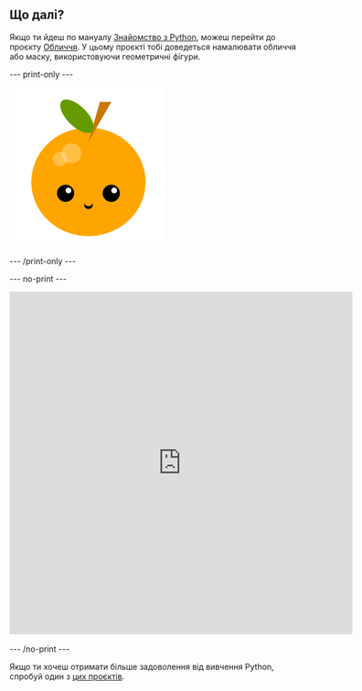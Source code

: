 ## Що далі?

Якщо ти йдеш по мануалу [Знайомство з Python](https://projects.raspberrypi.org/en/raspberrypi/python-intro), можеш перейти до проєкту [Обличчя](https://projects.raspberrypi.org/en/projects/make-a-face). У цьому проєкті тобі доведеться намалювати обличчя або маску, використовуючи геометричні фігури.

--- print-only ---

![Проєкт Обличчя](images/make-a-face-project.png)

--- /print-only ---

--- no-print ---

<iframe src="https://editor.raspberrypi.org/en/embed/viewer/fruit-face-example" width="600" height="600" frameborder="0" marginwidth="0" marginheight="0" allowfullscreen>
</iframe>

--- /no-print ---

Якщо ти хочеш отримати більше задоволення від вивчення Python, спробуй один з [цих проєктів](https://projects.raspberrypi.org/en/projects?software%5B%5D=python).

